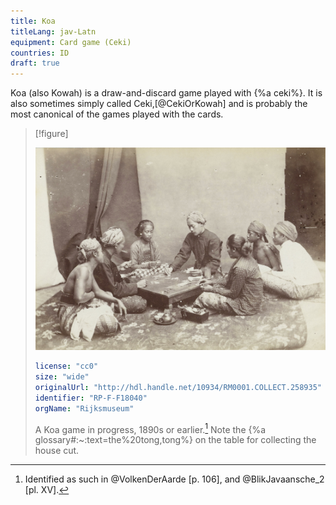 ```yaml
---
title: Koa
titleLang: jav-Latn
equipment: Card game (Ceki)
countries: ID
draft: true
---
```


Koa (also Kowah) is a draw-and-discard game played with {%a ceki%}. It is also sometimes simply called Ceki,[@CekiOrKowah] and is probably the most canonical of the games played with the cards.

> [!figure]
> 
> ![](koa_2.jpg)
>
> ```yaml
> license: "cc0"
> size: "wide"
> originalUrl: "http://hdl.handle.net/10934/RM0001.COLLECT.258935"
> identifier: "RP-F-F18040"
> orgName: "Rijksmuseum"
> ```
>
> A Koa game in progress, 1890s or earlier.[^fn0] Note the <span lang="jav-Latn">{%a glossary#:~:text=the%20tong,tong%}</span> on the table for collecting the house cut.

[^fn0]: Identified as such in @VolkenDerAarde [p. 106], and @BlikJavaansche_2 [pl. XV].

